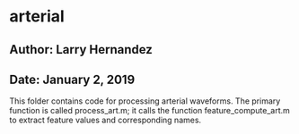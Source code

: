 # arterial

## Author: Larry Hernandez

## Date: January 2, 2019

This folder contains code for processing arterial waveforms. The primary 
function is called process_art.m; it calls the function 
feature_compute_art.m to extract feature values and corresponding names.